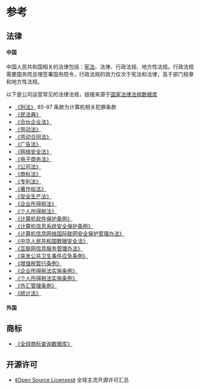 # 参考

## 法律

#### 中国

中国人民共和国相关的法律包括：[宪法](https://flk.npc.gov.cn/detail2.html?MmM5MDlmZGQ2NzhiZjE3OTAxNjc4YmY1YTQ4MzAwNGI%3D)、法律、行政法规、地方性法规。行政法规需要国务院总理签署国务院令，行政法规的效力仅次于宪法和法律，高于部门规章和地方性法规。

以下是公司运营常见的法律法规，链接来源于[国家法律法规数据库](https://flk.npc.gov.cn/)

* [《刑法》](https://flk.npc.gov.cn/detail2.html?MmM5MDlmZGQ2NzhiZjE3OTAxNjc4YmY2OTIyNTA0YmY%3D)  85-87 条款为计算机相关犯罪条款
* [《民法典》](https://flk.npc.gov.cn/detail2.html?ZmY4MDgwODE3MjlkMWVmZTAxNzI5ZDUwYjVjNTAwYmY%3D)
* [《合伙企业法》](https://flk.npc.gov.cn/detail2.html?MmM5MDlmZGQ2NzhiZjE3OTAxNjc4YmY2M2RjZTAzNGQ%3D)
* [《劳动法》](https://flk.npc.gov.cn/detail2.html?ZmY4MDgwODE2ZjEzNWY0NjAxNmYyMGYxNmVlMTE3Mzc%3D)
* [《劳动合同法》](https://flk.npc.gov.cn/detail2.html?MmM5MDlmZGQ2NzhiZjE3OTAxNjc4YmY3NGQ3MTA2YjM%3D)
* [《广告法》](https://flk.npc.gov.cn/detail2.html?ZmY4MDgwODE2ZjEzNWY0NjAxNmYxY2Y4ZGEzNzEyMjg%3D)
* [《网络安全法》](https://flk.npc.gov.cn/detail2.html?MmM5MDlmZGQ2NzhiZjE3OTAxNjc4YmY4Mjc2ZjA5M2Q%3D)
* [《电子商务法》](https://flk.npc.gov.cn/detail2.html?MmM5MDlmZGQ2NzhiZjE3OTAxNjc4YmY4YWYwNTBiODE%3D)
* [《公司法》](https://flk.npc.gov.cn/detail2.html?ZmY4MDgwODE2ZjEzNWY0NjAxNmYxY2M5OGFkODExMzQ%3D)
* [《商标法》](https://flk.npc.gov.cn/detail2.html?ZmY4MDgwODE2ZjEzNWY0NjAxNmYyMTc2NDU0NTFiMzU%3D)
* [《专利法》](https://flk.npc.gov.cn/detail2.html?ZmY4MDgwODE3NTJiN2Q0MzAxNzVlNDY1MWNiZDE1NDc%3D)
* [《著作权法》](https://flk.npc.gov.cn/detail2.html?ZmY4MDgwODE3NTJiN2Q0MzAxNzVlNDc2NmJhYjE1NTc%3D)
* [《安全生产法》](https://flk.npc.gov.cn/detail2.html?MmM5MDlmZGQ2NzhiZjE3OTAxNjc4YmY3NmU5OTA3MzU%3D)
* [《企业所得税法》](https://flk.npc.gov.cn/detail2.html?ZmY4MDgwODE2ZjEzNWY0NjAxNmYyMTA2YWNkMTE3ODQ%3D)
* [《个人所得税法》](https://flk.npc.gov.cn/detail2.html?MmM5MDlmZGQ2NzhiZjE3OTAxNjc4YmY3MjRiZDA2MDk%3D)
* [《计算机软件保护条例》](https://flk.npc.gov.cn/detail2.html?ZmY4MDgwODE2ZjNjYmIzYzAxNmY0MDRiZTRhZjAyYWQ%3D)
* [《计算机信息系统安全保护条例》](https://flk.npc.gov.cn/detail2.html?ZmY4MDgwODE2ZjNjYmIzYzAxNmY0MTI4ZGVhNDFhNWI%3D)
* [《计算机信息网络国际联网安全保护管理办法》](https://flk.npc.gov.cn/detail2.html?ZmY4MDgwODE2ZjNjYmIzYzAxNmY0MGRkYTNkZDA4MmY%3D)
* [《中华人民共和国数据安全法》](https://flk.npc.gov.cn/detail2.html?ZmY4MDgxODE3OWY1ZTA4MDAxNzlmODg1YzdlNzAzOTI%3D)
* [《互联网信息服务管理办法》](https://flk.npc.gov.cn/detail2.html?ZmY4MDgwODE2ZjNjYmIzYzAxNmY0MTE4ZTQ3NjE2ZjE%3D)
* [《突发公共卫生事件应急条例》](https://flk.npc.gov.cn/detail2.html?ZmY4MDgwODE2ZjNjYmIzYzAxNmY0MGQ2ZmQzYzA2YTA%3D)
* [《增值税暂行条例》](https://flk.npc.gov.cn/detail2.html?ZmY4MDgwODE2ZjNjYmIzYzAxNmY0MTE4NGY5YjE2ZDA%3D)
* [《企业所得税法实施条例》](https://flk.npc.gov.cn/detail2.html?ZmY4MDgwODE2ZjNlOTc4NDAxNmY0MjA5OTY4NzAzMGE%3D)
* [《个人所得税法实施条例》](https://flk.npc.gov.cn/detail2.html?ZmY4MDgwODE2ZjNjYmIzYzAxNmY0MTIyZDhkOTE5NGI%3D)
* [《外汇管理条例》](https://flk.npc.gov.cn/detail2.html?ZmY4MDgwODE2ZjNjYmIzYzAxNmY0MDQxNTk2YjAxZjE%3D)
* [《统计法》](https://flk.npc.gov.cn/detail2.html?MmM5MDlmZGQ2NzhiZjE3OTAxNjc4YmY2NzMwNzA0MDE%3D)


#### 外国

## 商标

* [《全球商标查询数据库》](https://www3.wipo.int/branddb/en)

## 开源许可

* [《Open Source Licenses》](https://www3.wipo.int/branddb/en) 全球主流开源许可汇总



